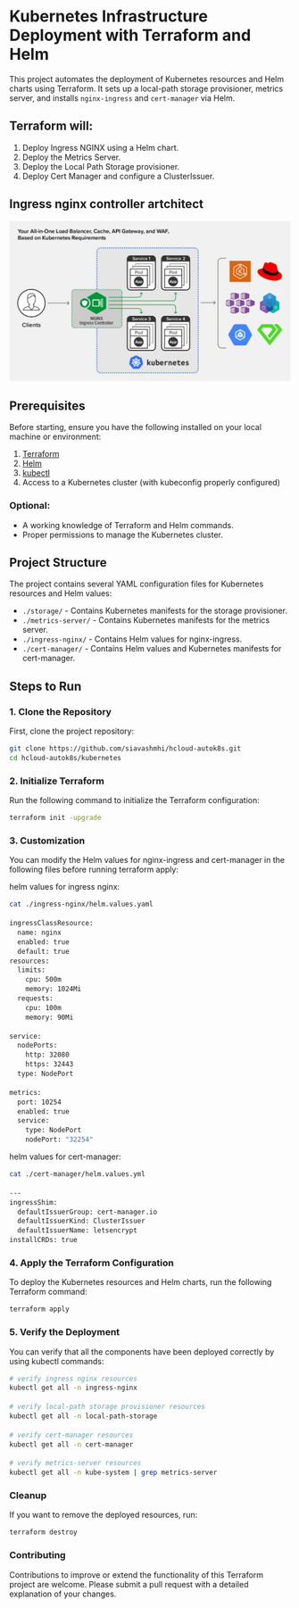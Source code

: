 # Kubernetes Infrastructure Deployment with Terraform and Helm

This project automates the deployment of Kubernetes resources and Helm charts using Terraform. It sets up a local-path storage provisioner, metrics server, and installs `nginx-ingress` and `cert-manager` via Helm.

## Terraform will:

1. Deploy Ingress NGINX using a Helm chart.
2. Deploy the Metrics Server.
3. Deploy the Local Path Storage provisioner.
4. Deploy Cert Manager and configure a ClusterIssuer.

## Ingress nginx controller artchitect 

![Ingress nginx controller artchitect](../images/ingress-nginx.png "Ingress nginx controller artchitect")

## Prerequisites

Before starting, ensure you have the following installed on your local machine or environment:

1. [Terraform](https://www.terraform.io/downloads.html) 
2. [Helm](https://helm.sh/docs/intro/install/) 
3. [kubectl](https://kubernetes.io/docs/tasks/tools/)
4. Access to a Kubernetes cluster (with kubeconfig properly configured)

### Optional:

- A working knowledge of Terraform and Helm commands.
- Proper permissions to manage the Kubernetes cluster.

## Project Structure

The project contains several YAML configuration files for Kubernetes resources and Helm values:

- `./storage/` - Contains Kubernetes manifests for the storage provisioner.
- `./metrics-server/` - Contains Kubernetes manifests for the metrics server.
- `./ingress-nginx/` - Contains Helm values for nginx-ingress.
- `./cert-manager/` - Contains Helm values and Kubernetes manifests for cert-manager.

## Steps to Run

### 1. Clone the Repository

First, clone the project repository:

```bash
git clone https://github.com/siavashmhi/hcloud-autok8s.git
cd hcloud-autok8s/kubernetes
```

### 2. Initialize Terraform

Run the following command to initialize the Terraform configuration:

```bash
terraform init -upgrade
```

### 3. Customization

You can modify the Helm values for nginx-ingress and cert-manager in the following files before running terraform apply:

helm values for ingress nginx:

```bash
cat ./ingress-nginx/helm.values.yaml             

ingressClassResource:
  name: nginx
  enabled: true
  default: true
resources:
  limits:
    cpu: 500m
    memory: 1024Mi
  requests:
    cpu: 100m
    memory: 90Mi

service:
  nodePorts:
    http: 32080   
    https: 32443  
  type: NodePort

metrics:
  port: 10254
  enabled: true
  service:
    type: NodePort
    nodePort: "32254"
```

helm values for cert-manager:

```bash
cat ./cert-manager/helm.values.yml 

---
ingressShim:
  defaultIssuerGroup: cert-manager.io
  defaultIssuerKind: ClusterIssuer
  defaultIssuerName: letsencrypt
installCRDs: true   

```

### 4. Apply the Terraform Configuration

To deploy the Kubernetes resources and Helm charts, run the following Terraform command:

```bash
terraform apply
```

### 5. Verify the Deployment

You can verify that all the components have been deployed correctly by using kubectl commands:

```bash
# verify ingress nginx resources
kubectl get all -n ingress-nginx

# verify local-path storage provisioner resources
kubectl get all -n local-path-storage

# verify cert-manager resources
kubectl get all -n cert-manager

# verify metrics-server resources
kubectl get all -n kube-system | grep metrics-server
```

### Cleanup

If you want to remove the deployed resources, run:

```bash
terraform destroy
```

### Contributing

Contributions to improve or extend the functionality of this Terraform project are welcome. Please submit a pull request with a detailed explanation of your changes.
